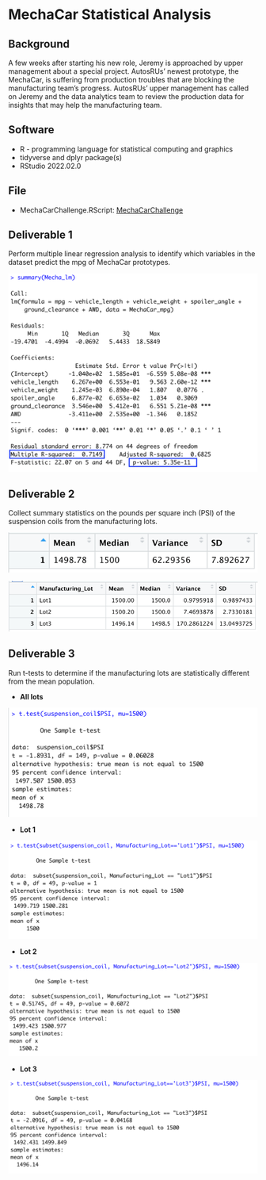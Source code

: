 # MechaCar Statistical Analysis

## Background

A few weeks after starting his new role, Jeremy is approached by upper management about a special project. AutosRUs’ newest prototype, the MechaCar, is suffering from production troubles that are blocking the manufacturing team’s progress. AutosRUs’ upper management has called on Jeremy and the data analytics team to review the production data for insights that may help the manufacturing team.

## Software

* R - programming language for statistical computing and graphics
* tidyverse and dplyr package(s)
* RStudio 2022.02.0

## File

* MechaCarChallenge.RScript: [MechaCarChallenge](MechaCarChallenge.RScript)

## Deliverable 1

Perform multiple linear regression analysis to identify which variables in the dataset predict the mpg of MechaCar prototypes.

![linear](Images/linear.png)

## Deliverable 2

Collect summary statistics on the pounds per square inch (PSI) of the suspension coils from the manufacturing lots.

![totalsummary](Images/totalsummary.png)

![lotsummary](Images/lotsummary.png)

## Deliverable 3

Run t-tests to determine if the manufacturing lots are statistically different from the mean population.

* **All lots**

![lots](Images/lots.png)

* **Lot 1**

![lot1](Images/lot1.png)

* **Lot 2**

![lot2](Images/lot2.png)

* **Lot 3**

![lot3](Images/lot3.png)

